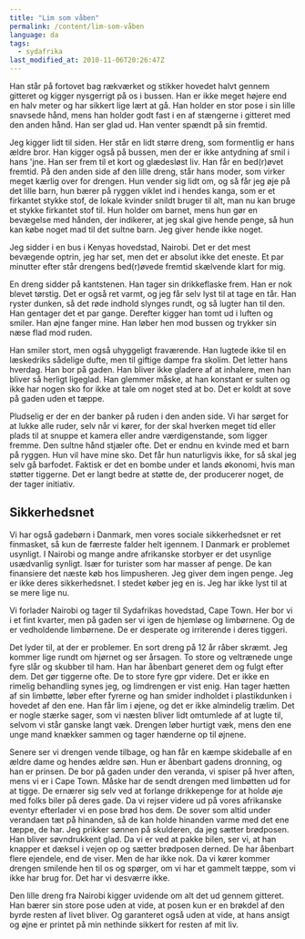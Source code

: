 ```yaml
---
title: "Lim som våben"
permalink: /content/lim-som-våben
language: da
tags:
  - sydafrika
last_modified_at: 2010-11-06T20:26:47Z
---
```


Han står på fortovet bag rækværket og stikker hovedet halvt gennem gitteret og kigger nysgerrigt på os i bussen. Han er ikke meget højere end en halv meter og har sikkert lige lært at gå. Han holder en stor pose i sin lille snavsede hånd, mens han holder godt fast i en af stængerne i gitteret med den anden hånd. Han ser glad ud. Han venter spændt på sin fremtid.

Jeg kigger lidt til siden. Her står en lidt større dreng, som formentlig er hans ældre bror. Han kigger også på bussen, men der er ikke antydning af smil i hans 'jne. Han ser frem til et kort og glædesløst liv. Han får en bed(r)øvet fremtid. På den anden side af den lille dreng, står hans moder, som virker meget kærlig over for drengen. Hun vender sig lidt om, og så får jeg øje på det lille barn, hun bærer på ryggen viklet ind i hendes kanga, som er et firkantet stykke stof, de lokale kvinder snildt bruger til alt, man nu kan bruge et stykke firkantet stof til. Hun holder om barnet, mens hun gør en bevægelse med hånden, der indikerer, at jeg skal give hende penge, så hun kan købe noget mad til det sultne barn. Jeg giver hende ikke noget.

Jeg sidder i en bus i Kenyas hovedstad, Nairobi. Det er det mest bevægende optrin, jeg har set, men det er absolut ikke det eneste. Et par minutter efter står drengens bed(r)øvede fremtid skælvende klart for mig.

En dreng sidder på kantstenen. Han tager sin drikkeflaske frem. Han er nok blevet tørstig. Det er også ret varmt, og jeg får selv lyst til at tage en tår. Han ryster dunken, så det røde indhold slynges rundt, og så lugter han til den. Han gentager det et par gange. Derefter kigger han tomt ud i luften og smiler. Han øjne fanger mine. Han løber hen mod bussen og trykker sin næse flad mod ruden.

Han smiler stort, men også uhyggeligt fraværende. Han lugtede ikke til en læskedriks sådelige dufte, men til giftige dampe fra skolim. Det letter hans hverdag. Han bor på gaden. Han bliver ikke gladere af at inhalere, men han bliver så herligt ligeglad. Han glemmer måske, at han konstant er sulten og ikke har nogen sko for ikke at tale om noget sted at bo. Det er koldt at sove på gaden uden et tæppe.

Pludselig er der en der banker på ruden i den anden side. Vi har sørget for at lukke alle ruder, selv når vi kører, for der skal hverken meget tid eller plads til at snuppe et kamera eller andre værdigenstande, som ligger fremme. Den sultne hånd stjæler ofte. Det er endnu en kvinde med et barn på ryggen. Hun vil have mine sko. Det får hun naturligvis ikke, for så skal jeg selv gå barfodet. Faktisk er det en bombe under et lands økonomi, hvis man støtter tiggerne. Det er langt bedre at støtte de, der producerer noget, de der tager initiativ.

Sikkerhedsnet
-------------

Vi har også gadebørn i Danmark, men vores sociale sikkerhedsnet er ret finmasket, så kun de færreste falder helt igennem. I Danmark er problemet usynligt. I Nairobi og mange andre afrikanske storbyer er det usynlige usædvanlig synligt. Især for turister som har masser af penge. De kan finansiere det næste køb hos limpusheren. Jeg giver dem ingen penge. Jeg er ikke deres sikkerhedsnet. I stedet køber jeg en is. Jeg har ikke lyst til at se mere lige nu.

Vi forlader Nairobi og tager til Sydafrikas hovedstad, Cape Town. Her bor vi i et fint kvarter, men på gaden ser vi igen de hjemløse og limbørnene. Og de er vedholdende limbørnene. De er desperate og irriterende i deres tiggeri.

Det lyder til, at der er problemer. En sort dreng på 12 år råber skræmt. Jeg kommer lige rundt om hjørnet og ser årsagen. To store og veltrænede unge fyre slår og skubber til ham. Han har åbenbart generet dem og fulgt efter dem. Det gør tiggerne ofte. De to store fyre gpr videre. Det er ikke en rimelig behandling synes jeg, og limdrengen er vist enig. Han tager hætten af sin limbøtte, løber efter fyrerne og han smider indholdet i plastikdunken i hovedet af den ene. Han får lim i øjene, og det er ikke almindelig trælim. Det er nogle stærke sager, som vi næsten bliver lidt omtumlede af at lugte til, selvom vi står ganske langt væk. Drengen løber hurtigt væk, mens den ene unge mand knækker sammen og tager hænderne op til øjnene.

Senere ser vi drengen vende tilbage, og han får en kæmpe skideballe af en ældre dame og hendes ældre søn. Hun er åbenbart gadens dronning, og han er prinsen. De bor på gaden under den veranda, vi spiser på hver aften, mens vi er i Cape Town. Måske har de sendt drengen med limbøtten ud for at tigge. De ernærer sig selv ved at forlange drikkepenge for at holde øje med folks biler på deres gade. Da vi rejser videre ud på vores afrikanske eventyr efterlader vi en pose brød hos dem. De sover som altid under verandaen tæt på hinanden, så de kan holde hinanden varme med det ene tæppe, de har. Jeg prikker sønnen på skulderen, da jeg sætter brødposen. Han bliver søvndrukkent glad. Da vi er ved at pakke bilen, ser vi, at han knapper et dæksel i vejen op og sætter brødposen derned. De har åbenbart flere ejendele, end de viser. Men de har ikke nok. Da vi kører kommer drengen smilende hen til os og spørger, om vi har et gammelt tæppe, som vi ikke har brug for. Det har vi desværre ikke.

Den lille dreng fra Nairobi kigger uvidende om alt det ud gennem gitteret. Han bærer sin store pose uden at vide, at posen kun er en brøkdel af den byrde resten af livet bliver. Og garanteret også uden at vide, at hans ansigt og øjne er printet på min nethinde sikkert for resten af mit liv.
